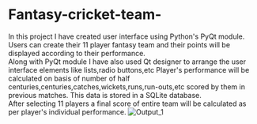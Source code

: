 # Fantasy-cricket-team-
In this project I have created user interface using Python's PyQt module. Users can create their 11 player fantasy team and their points will be displayed according to their performance.
<br>
Along with PyQt module I have also used Qt designer to arrange the user interface elements like lists,radio buttons,etc
Player's performance will be calculated on basis of number of half centuries,centuries,catches,wickets,runs,run-outs,etc scored by them in previous matches.
This data is stored in a SQLite database.
<br>
After selecting 11 players a final score of entire team will be calculated as per player's individual performance.
![Output_1](https://github.com/user-attachments/assets/83a28a48-ba2e-4677-832a-0a06f701868c)

